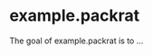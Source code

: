 
<!-- README.md is generated from README.Rmd. Please edit that file -->

# example.packrat

<!-- badges: start -->

<!-- badges: end -->

The goal of example.packrat is to …
